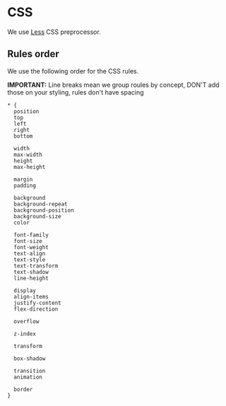 # CSS

We use [Less](https://lesscss.org/) CSS preprocessor.

## Rules order

We use the following order for the CSS rules.

<b>IMPORTANT:</b> Line breaks mean we group roules by concept, DON'T add those on your styling, rules don't have spacing

```
* {
  position
  top
  left
  right
  bottom

  width
  max-width
  height
  max-height

  margin
  padding

  background
  background-repeat
  background-position
  background-size
  color

  font-family
  font-size
  font-weight
  text-align
  text-style
  text-transform
  text-shadow
  line-height

  display
  align-items
  justify-content
  flex-direction

  overflow

  z-index

  transform

  box-shadow

  transition
  animation

  border
}
```